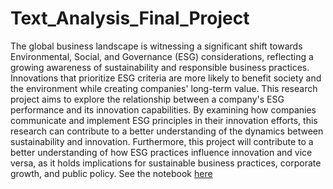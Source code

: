 # Text_Analysis_Final_Project

The global business landscape is witnessing a significant shift towards Environmental, Social, and Governance (ESG) considerations, reflecting a growing awareness of sustainability and responsible business practices. Innovations that prioritize ESG criteria are more likely to benefit society and the environment while creating companies' long-term value. This research project aims to explore the relationship between a company's ESG performance and its innovation capabilities. By examining how companies communicate and implement ESG principles in their innovation efforts, this research can contribute to a better understanding of the dynamics between sustainability and innovation. Furthermore, this project will contribute to a better understanding of how ESG practices influence innovation and vice versa, as it holds implications for sustainable business practices, corporate growth, and public policy.
See the notebook [here](Qing_GUO_Text_Analysis_in_Python_Final_project.ipynb)
